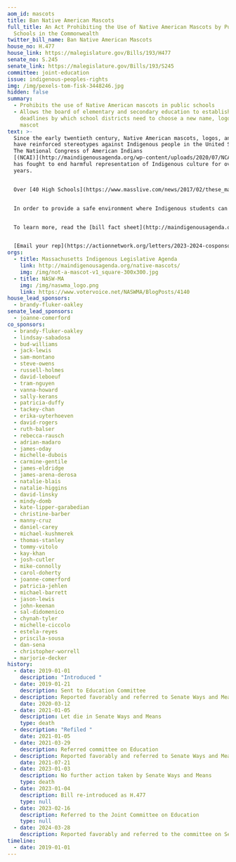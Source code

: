 ```yaml
---
aom_id: mascots
title: Ban Native American Mascots
full_title: An Act Prohibiting the Use of Native American Mascots by Public
  Schools in the Commonwealth
twitter_bill_name: Ban Native American Mascots
house_no: H.477
house_link: https://malegislature.gov/Bills/193/H477
senate_no: S.245
senate_link: https://malegislature.gov/Bills/193/S245
committee: joint-education
issue: indigenous-peoples-rights
img: /img/pexels-tom-fisk-3448246.jpg
hidden: false
summary:
  - Prohibits the use of Native American mascots in public schools
  - Allows the board of elementary and secondary education to establish
    deadlines by which school districts need to choose a new name, logo, and
    mascot
text: >-
  Since the early twentieth century, Native American mascots, logos, and symbols
  have reinforced stereotypes against Indigenous people in the United States.
  The National Congress of American Indians
  [(NCAI)](http://maindigenousagenda.org/wp-content/uploads/2020/07/NCAI-Letter-to-MA-State-Legislature-on-Mascot-Bill-7-22-20.pdf)
  has fought to end harmful representation of Indigenous culture for over 50
  years. 


  Over [40 High Schools](https://www.masslive.com/news/2017/02/these_massachusetts_schools_st.html) in Massachusetts continue to appropriate Indigenous culture through the use of racist mascots. “We don’t feel like we are being honored by any mascots. We feel like a trophy,” Brittney Walley, a member of the Nipmuc Nation, said in a [recent speech](https://www.wcvb.com/article/new-push-to-ban-native-american-mascots-at-massachusetts-schools/33332657) in support of the mascot ban. Native American mascots are known to be socially and emotionally [damaging](http://maindigenousagenda.org/wp-content/uploads/2020/07/Massachusett-Mascot-letter.pdf) to indigenous youth, who have a suicide rate three times higher than their peers. In addition to lowering self esteem of Indigenous students, these stereotypical depictions of Native Americans reinforce racist beliefs and attitudes in their non-Native peers. 


  In order to provide a safe environment where Indigenous students can thrive, Massachusetts must end the practice of Native American logos and mascots.


  To learn more, read the [bill fact sheet](http://maindigenousagenda.org/wp-content/uploads/2021/06/2021-Bill-info-sheet.pdf), and this study on the [psychosocial effects of Native American mascots](https://drive.google.com/file/d/1KCs5k1bdjKrsx2N53GPpmweWBeQA2B6T/view?usp=sharing). 


  [Email your rep](https://actionnetwork.org/letters/2023-2024-cosponsor-drive-for-mass-indigenous-legislative-agenda)
orgs:
  - title: Massachusetts Indigenous Legislative Agenda
    link: http://maindigenousagenda.org/native-mascots/
    img: /img/not-a-mascot-v1_square-300x300.jpg
  - title: NASW-MA
    img: /img/naswma_logo.png
    link: https://www.votervoice.net/NASWMA/BlogPosts/4140
house_lead_sponsors:
  - brandy-fluker-oakley
senate_lead_sponsors:
  - joanne-comerford
co_sponsors:
  - brandy-fluker-oakley
  - lindsay-sabadosa
  - bud-williams
  - jack-lewis
  - sam-montano
  - steve-owens
  - russell-holmes
  - david-leboeuf
  - tram-nguyen
  - vanna-howard
  - sally-kerans
  - patricia-duffy
  - tackey-chan
  - erika-uyterhoeven
  - david-rogers
  - ruth-balser
  - rebecca-rausch
  - adrian-madaro
  - james-oday
  - michelle-dubois
  - carmine-gentile
  - james-eldridge
  - james-arena-derosa
  - natalie-blais
  - natalie-higgins
  - david-linsky
  - mindy-domb
  - kate-lipper-garabedian
  - christine-barber
  - manny-cruz
  - daniel-carey
  - michael-kushmerek
  - thomas-stanley
  - tommy-vitolo
  - kay-khan
  - josh-cutler
  - mike-connolly
  - carol-doherty
  - joanne-comerford
  - patricia-jehlen
  - michael-barrett
  - jason-lewis
  - john-keenan
  - sal-didomenico
  - chynah-tyler
  - michelle-ciccolo
  - estela-reyes
  - priscila-sousa
  - dan-sena
  - christopher-worrell
  - marjorie-decker
history:
  - date: 2019-01-01
    description: "Introduced "
  - date: 2019-01-21
    description: Sent to Education Committee
  - description: Reported favorably and referred to Senate Ways and Means Committee
    date: 2020-03-12
  - date: 2021-01-05
    description: Let die in Senate Ways and Means
    type: death
  - description: "Refiled "
    date: 2021-01-05
  - date: 2021-03-29
    description: Referred committee on Education
  - description: Reported favorably and referred to Senate Ways and Means Committee
    date: 2021-07-21
  - date: 2023-01-03
    description: No further action taken by Senate Ways and Means
    type: death
  - date: 2023-01-04
    description: Bill re-introduced as H.477
    type: null
  - date: 2023-02-16
    description: Referred to the Joint Committee on Education
    type: null
  - date: 2024-03-28
    description: Reported favorably and referred to the committee on Senate Ways and Means
timeline:
  - date: 2019-01-01
---
```

